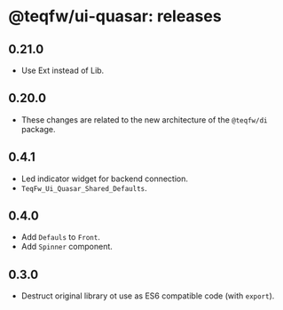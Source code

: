 # @teqfw/ui-quasar: releases

## 0.21.0

* Use Ext instead of Lib.

## 0.20.0

* These changes are related to the new architecture of the `@teqfw/di` package.

## 0.4.1

* Led indicator widget for backend connection.
* `TeqFw_Ui_Quasar_Shared_Defaults`.

## 0.4.0

* Add `Defauls` to `Front`.
* Add `Spinner` component.

## 0.3.0

* Destruct original library ot use as ES6 compatible code (with `export`).
